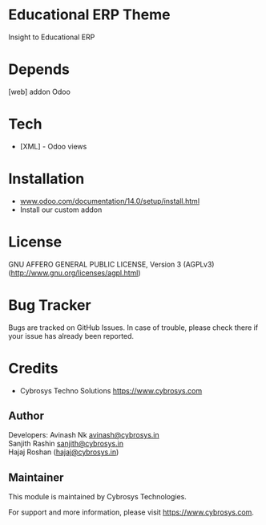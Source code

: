 Educational ERP Theme
=====================

Insight to Educational ERP

Depends
=======
[web] addon Odoo

Tech
====
* [XML] - Odoo views

Installation
============
- www.odoo.com/documentation/14.0/setup/install.html
- Install our custom addon

License
=======
GNU AFFERO GENERAL PUBLIC LICENSE, Version 3 (AGPLv3)
(http://www.gnu.org/licenses/agpl.html)

Bug Tracker
===========
Bugs are tracked on GitHub Issues. In case of trouble, please check there if your issue has already been reported.

Credits
=======
* Cybrosys Techno Solutions <https://www.cybrosys.com>

Author
------

Developers: Avinash Nk <avinash@cybrosys.in>\
            Sanjith Rashin <sanjith@cybrosys.in>\
            Hajaj Roshan (hajaj@cybrosys.in)


Maintainer
----------

This module is maintained by Cybrosys Technologies.

For support and more information, please visit https://www.cybrosys.com.
